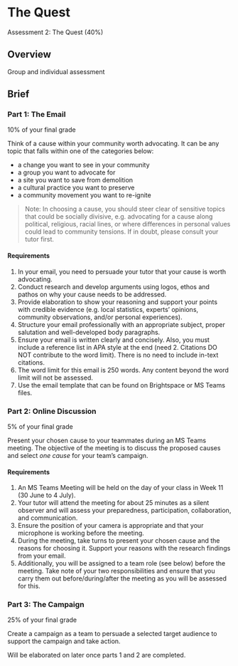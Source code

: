 # The Quest

Assessment 2: The Quest (40%)

## Overview

Group and individual assessment

## Brief

### Part 1: The Email

10% of your final grade

Think of a cause within your community worth advocating. It can be any topic that falls
within one of the categories below:

- a change you want to see in your community
- a group you want to advocate for
- a site you want to save from demolition
- a cultural practice you want to preserve
- a community movement you want to re-ignite

> Note: In choosing a cause, you should steer clear of sensitive topics that could be
> socially divisive, e.g. advocating for a cause along political, religious, racial lines, or
> where differences in personal values could lead to community tensions. If in doubt,
> please consult your tutor first.

#### Requirements

1. In your email, you need to persuade your tutor that your cause is worth advocating.
2. Conduct research and develop arguments using logos, ethos and pathos on why your
cause needs to be addressed.
3. Provide elaboration to show your reasoning and support your points with credible
evidence (e.g. local statistics, experts’ opinions, community observations, and/or
personal experiences).
4. Structure your email professionally with an appropriate subject, proper salutation
and well-developed body paragraphs.
5. Ensure your email is written clearly and concisely. Also, you must include a reference
list in APA style at the end (need 2. Citations DO NOT contribute to the word limit). 
There is no need to include in-text citations.
6. The word limit for this email is 250 words. Any content beyond the word limit will not
be assessed.
7. Use the email template that can be found on Brightspace or MS Teams files.

### Part 2: Online Discussion

5% of your final grade

Present your chosen cause to your teammates during an MS Teams meeting. The objective
of the meeting is to discuss the proposed causes and select *one cause* for your team’s
campaign.

#### Requirements

1. An MS Teams Meeting will be held on the day of your class in Week 11 (30 June to 4
July).
2. Your tutor will attend the meeting for about 25 minutes as a silent observer and will
assess your preparedness, participation, collaboration, and communication.
3. Ensure the position of your camera is appropriate and that your microphone is working
before the meeting.
4. During the meeting, take turns to present your chosen cause and the reasons for
choosing it. Support your reasons with the research findings from your email.
5. Additionally, you will be assigned to a team role (see below) before the meeting. Take
note of your two responsibilities and ensure that you carry them out
before/during/after the meeting as you will be assessed for this.

### Part 3: The Campaign

25% of your final grade

Create a campaign as a team to persuade a selected target audience to support the
campaign and take action.

Will be elaborated on later once parts 1 and 2 are completed.